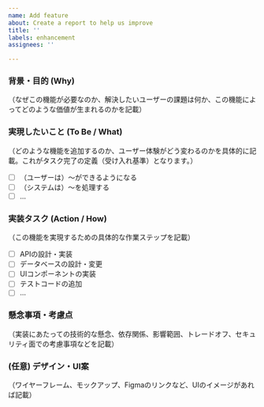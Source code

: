```yaml
---
name: Add feature
about: Create a report to help us improve
title: ''
labels: enhancement
assignees: ''

---
```


### 背景・目的 (Why)
（なぜこの機能が必要なのか、解決したいユーザーの課題は何か、この機能によってどのような価値が生まれるのかを記載）

### 実現したいこと (To Be / What)
（どのような機能を追加するのか、ユーザー体験がどう変わるのかを具体的に記載。これがタスク完了の定義（受け入れ基準）となります。）

* [ ] （ユーザーは）〜ができるようになる
* [ ] （システムは）〜を処理する
* [ ] ...

### 実装タスク (Action / How)
（この機能を実現するための具体的な作業ステップを記載）

* [ ] APIの設計・実装
* [ ] データベースの設計・変更
* [ ] UIコンポーネントの実装
* [ ] テストコードの追加
* [ ] ...

### 懸念事項・考慮点
（実装にあたっての技術的な懸念、依存関係、影響範囲、トレードオフ、セキュリティ面での考慮事項などを記載）

### (任意) デザイン・UI案
（ワイヤーフレーム、モックアップ、Figmaのリンクなど、UIのイメージがあれば記載）